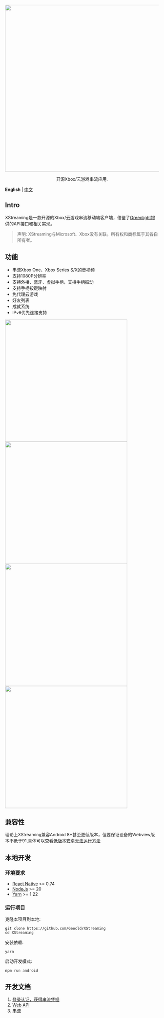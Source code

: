 <p align="center">
  <a href="https://github.com/Geocld/XStreaming">
    <img src="https://raw.githubusercontent.com/Geocld/XStreaming/main/images/logo.png" width="546">
  </a>
</p>

<p align="center">
  开源Xbox/云游戏串流应用.
</p>

**English** | [中文](./README.zh_CN.md)

## Intro

XStreaming是一款开源的Xbox/云游戏串流移动端客户端，借鉴了[Greenlight](https://github.com/unknownskl/greenlight)提供的API接口和相关实现。

> 声明: XStreaming与Microsoft、Xbox没有关联。所有权和商标属于其各自所有者。

## 功能

- 串流Xbox One、Xbox Series S/X的音视频
- 支持1080P分辨率
- 支持外接、蓝牙、虚拟手柄，支持手柄振动
- 支持手柄按键映射
- 免代理云游戏
- 好友列表
- 成就系统
- IPv6优先连接支持

<img src="https://raw.githubusercontent.com/Geocld/XStreaming/main/images/game.jpg" width="400" />
<img src="https://github.com/Geocld/XStreaming/blob/main/images/home.jpg" width="400" /> <img src="https://raw.githubusercontent.com/Geocld/XStreaming/main/images/xcloud.jpg" width="400" /><img src="https://raw.githubusercontent.com/Geocld/XStreaming/main/images/settings.jpg" width="400" />

## 兼容性
理论上XStreaming兼容Android 8+甚至更低版本，但要保证设备的Webview版本不低于91,具体可以查看[低版本安卓无法运行方法](https://github.com/Geocld/XStreaming/blob/main/tools/readme.md)

## 本地开发

### 环境要求
- [React Native](https://reactnative.dev/) >= 0.74
- [NodeJs](https://nodejs.org/) >= 20
- [Yarn](https://yarnpkg.com/) >= 1.22

### 运行项目

克隆本项目到本地:

```
git clone https://github.com/Geocld/XStreaming
cd XStreaming
```
安装依赖:

```
yarn
```

启动开发模式:

```
npm run android
```

## 开发文档

1. [登录认证，获得串流凭据](./docs/1.Auth_zh.md)
2. [Web API](./docs/2.Web_zh.md)
3. [串流](./docs/3.Stream_zh.md)
